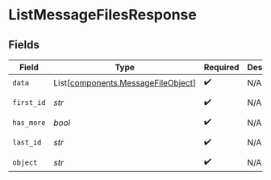 # ListMessageFilesResponse


## Fields

| Field                                                                              | Type                                                                               | Required                                                                           | Description                                                                        | Example                                                                            |
| ---------------------------------------------------------------------------------- | ---------------------------------------------------------------------------------- | ---------------------------------------------------------------------------------- | ---------------------------------------------------------------------------------- | ---------------------------------------------------------------------------------- |
| `data`                                                                             | List[[components.MessageFileObject](../../models/components/messagefileobject.md)] | :heavy_check_mark:                                                                 | N/A                                                                                |                                                                                    |
| `first_id`                                                                         | *str*                                                                              | :heavy_check_mark:                                                                 | N/A                                                                                | file-hLBK7PXBv5Lr2NQT7KLY0ag1                                                      |
| `has_more`                                                                         | *bool*                                                                             | :heavy_check_mark:                                                                 | N/A                                                                                | false                                                                              |
| `last_id`                                                                          | *str*                                                                              | :heavy_check_mark:                                                                 | N/A                                                                                | file-QLoItBbqwyAJEzlTy4y9kOMM                                                      |
| `object`                                                                           | *str*                                                                              | :heavy_check_mark:                                                                 | N/A                                                                                | list                                                                               |